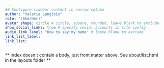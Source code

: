 ```yaml
---
## Configure sidebar content in narrow column
author: "Valerie Langlois"
role: "(She/Her)"
avatar_shape: circle # circle, square, rounded, leave blank to exclude
show_social_links: true # specify social accounts in site config
audio_link_label: "How to say my name" # leave blank to exclude
link_list_label: 
link_list:
---
```


** index doesn't contain a body, just front matter above.
See about/list.html in the layouts folder **